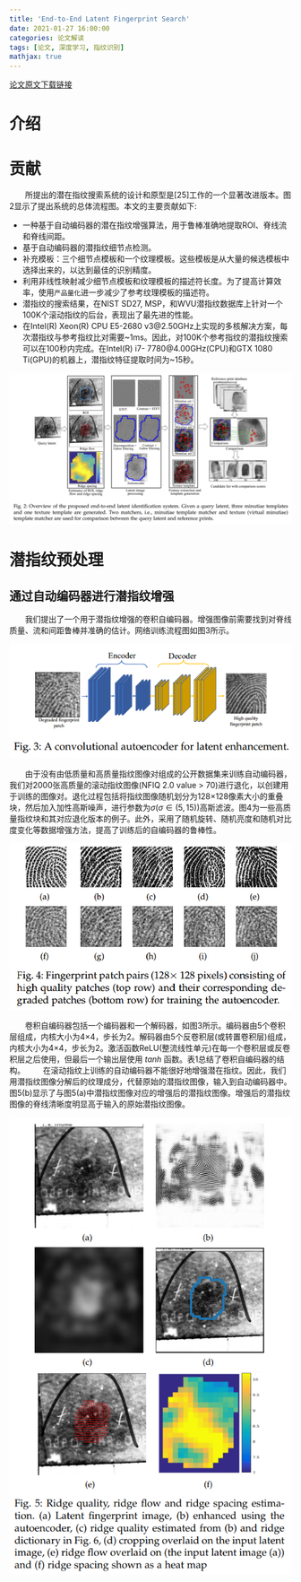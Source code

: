 ```yaml
---
title: 'End-to-End Latent Fingerprint Search'
date: 2021-01-27 16:00:00
categories: 论文解读
tags: [论文, 深度学习, 指纹识别]
mathjax: true
---
```


[论文原文下载链接](https://cdn.jsdelivr.net/gh/stxw/stxw.github.io/documnets/papers/End-to-End_Latent_Fingerprint_Search.pdf)

# 介绍

# 贡献
&emsp;&emsp;所提出的潜在指纹搜索系统的设计和原型是[25]工作的一个显著改进版本。图2显示了提出系统的总体流程图。本文的主要贡献如下:
- 一种基于自动编码器的潜在指纹增强算法，用于鲁棒准确地提取ROI、脊线流和脊线间距。
- 基于自动编码器的潜指纹细节点检测。
- 补充模板：三个细节点模板和一个纹理模板。这些模板是从大量的候选模板中选择出来的，以达到最佳的识别精度。
- 利用非线性映射减少细节点模板和纹理模板的描述符长度。为了提高计算效率，使用`产品量化`进一步减少了参考纹理模板的描述符。
- 潜指纹的搜索结果，在NIST SD27, MSP，和WVU潜指纹数据库上针对一个100K个滚动指纹的后台，表现出了最先进的性能。
- 在Intel(R) Xeon(R) CPU E5-2680 v3\@2.50GHz上实现的多核解决方案，每次潜指纹与参考指纹比对需要\~1ms。因此，对100K个参考指纹的潜指纹搜索可以在100秒内完成。在Intel(R) i7- 7780\@4.00GHz(CPU)和GTX 1080 Ti(GPU)的机器上，潜指纹特征提取时间为\~15秒。

![](/images/paper/End-to-End_Latent_Fingerprint_Search/fig_2.png "图2：端到端潜在识别系统概述。给定一个查询隐式，将生成三个细部模板和一个纹理模板。两个匹配器，即细部模板匹配器和纹理(虚拟细部)模板匹配器用于查询潜在打印和参考打印之间的比较")

# 潜指纹预处理
## 通过自动编码器进行潜指纹增强
&emsp;&emsp;我们提出了一个用于潜指纹增强的卷积自编码器。增强图像前需要找到对脊线质量、流和间距鲁棒并准确的估计。网络训练流程图如图3所示。

![](/images/paper/End-to-End_Latent_Fingerprint_Search/fig_3.png)

&emsp;&emsp;由于没有由低质量和高质量指纹图像对组成的公开数据集来训练自动编码器，我们对2000张高质量的滚动指纹图像(NFIQ 2.0 value > 70)进行退化，以创建用于训练的图像对。退化过程包括将指纹图像随机划分为128×128像素大小的重叠块，然后加入加性高斯噪声，进行参数为$\sigma(\sigma \in (5, 15))$高斯滤波。图4为一些高质量指纹块和其对应退化版本的例子。此外，采用了随机旋转、随机亮度和随机对比度变化等数据增强方法，提高了训练后的自编码器的鲁棒性。

![](/images/paper/End-to-End_Latent_Fingerprint_Search/fig_4.png)

&emsp;&emsp;卷积自编码器包括一个编码器和一个解码器，如图3所示。编码器由5个卷积层组成，内核大小为4×4，步长为2。解码器由5个反卷积层(或转置卷积层)组成，内核大小为4×4，步长为2。激活函数ReLU(整流线性单元)在每一个卷积层或反卷积层之后使用，但最后一个输出层使用 _tanh_ 函数。表1总结了卷积自编码器的结构。
&emsp;&emsp;在滚动指纹上训练的自动编码器不能很好地增强潜在指纹。因此，我们用潜指纹图像分解后的纹理成分，代替原始的潜指纹图像，输入到自动编码器中。图5(b)显示了与图5(a)中潜指纹图像对应的增强后的潜指纹图像。增强后的潜指纹图像的脊线清晰度明显高于输入的原始潜指纹图像。

![](/images/paper/End-to-End_Latent_Fingerprint_Search/fig_5.png)


